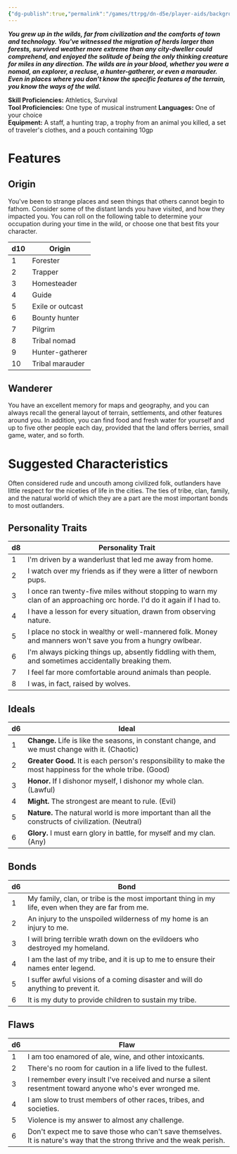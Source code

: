 ```yaml
---
{"dg-publish":true,"permalink":"/games/ttrpg/dn-d5e/player-aids/backgrounds/outlander/","tags":["ttrpg/dnd/5e"],"noteIcon":""}
---
```



**_You grew up in the wilds, far from civilization and the comforts of town and technology. You've witnessed the migration of herds larger than forests, survived weather more extreme than any city-dweller could comprehend, and enjoyed the solitude of being the only thinking creature for miles in any direction. The wilds are in your blood, whether you were a nomad, an explorer, a recluse, a hunter-gatherer, or even a marauder. Even in places where you don't know the specific features of the terrain, you know the ways of the wild._**


**Skill Proficiencies:** Athletics, Survival  
**Tool Proficiencies:** One type of musical instrument 
**Languages:** One of your choice  
**Equipment:** A staff, a hunting trap, a trophy from an animal you killed, a set of traveler's clothes, and a pouch containing 10gp

# Features

## Origin

You've been to strange places and seen things that others cannot begin to fathom. Consider some of the distant lands you have visited, and how they impacted you. You can roll on the following table to determine your occupation during your time in the wild, or choose one that best fits your character.

|d10|Origin|
|---|---|
|1|Forester|
|2|Trapper|
|3|Homesteader|
|4|Guide|
|5|Exile or outcast|
|6|Bounty hunter|
|7|Pilgrim|
|8|Tribal nomad|
|9|Hunter-gatherer|
|10|Tribal marauder|

## Wanderer

You have an excellent memory for maps and geography, and you can always recall the general layout of terrain, settlements, and other features around you. In addition, you can find food and fresh water for yourself and up to five other people each day, provided that the land offers berries, small game, water, and so forth.

# Suggested Characteristics

Often considered rude and uncouth among civilized folk, outlanders have little respect for the niceties of life in the cities. The ties of tribe, clan, family, and the natural world of which they are a part are the most important bonds to most outlanders.

## Personality Traits

|d8|Personality Trait|
|---|---|
|1|I'm driven by a wanderlust that led me away from home.|
|2|I watch over my friends as if they were a litter of newborn pups.|
|3|I once ran twenty-five miles without stopping to warn my clan of an approaching orc horde. I'd do it again if I had to.|
|4|I have a lesson for every situation, drawn from observing nature.|
|5|I place no stock in wealthy or well-mannered folk. Money and manners won't save you from a hungry owlbear.|
|6|I'm always picking things up, absently fiddling with them, and sometimes accidentally breaking them.|
|7|I feel far more comfortable around animals than people.|
|8|I was, in fact, raised by wolves.|

## Ideals

|d6|Ideal|
|---|---|
|1|**Change.** Life is like the seasons, in constant change, and we must change with it. (Chaotic)|
|2|**Greater Good.** It is each person's responsibility to make the most happiness for the whole tribe. (Good)|
|3|**Honor.** If I dishonor myself, I dishonor my whole clan. (Lawful)|
|4|**Might.** The strongest are meant to rule. (Evil)|
|5|**Nature.** The natural world is more important than all the constructs of civilization. (Neutral)|
|6|**Glory.** I must earn glory in battle, for myself and my clan. (Any)|

## Bonds

|d6|Bond|
|---|---|
|1|My family, clan, or tribe is the most important thing in my life, even when they are far from me.|
|2|An injury to the unspoiled wilderness of my home is an injury to me.|
|3|I will bring terrible wrath down on the evildoers who destroyed my homeland.|
|4|I am the last of my tribe, and it is up to me to ensure their names enter legend.|
|5|I suffer awful visions of a coming disaster and will do anything to prevent it.|
|6|It is my duty to provide children to sustain my tribe.|

## Flaws

|d6|Flaw|
|---|---|
|1|I am too enamored of ale, wine, and other intoxicants.|
|2|There's no room for caution in a life lived to the fullest.|
|3|I remember every insult I've received and nurse a silent resentment toward anyone who's ever wronged me.|
|4|I am slow to trust members of other races, tribes, and societies.|
|5|Violence is my answer to almost any challenge.|
|6|Don't expect me to save those who can't save themselves. It is nature's way that the strong thrive and the weak perish.|
